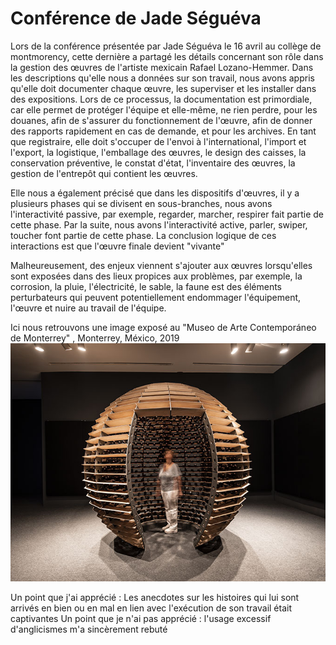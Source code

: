 # Conférence de Jade Séguéva

Lors de la conférence présentée par Jade Séguéva le 16 avril au collège de montmorency, cette dernière a partagé les détails concernant son rôle dans la gestion des œuvres de l'artiste mexicain Rafael Lozano-Hemmer. Dans les descriptions qu'elle nous a données sur son travail, nous avons appris qu'elle doit documenter chaque œuvre, les superviser et les installer dans des expositions. 
Lors de ce processus, la documentation est primordiale, car elle permet de protéger l'équipe et elle-même, ne rien perdre, pour les douanes, afin de s'assurer du fonctionnement de l'œuvre, afin de donner des rapports rapidement en cas de demande, et pour les archives. En tant que registraire, elle doit s'occuper de l'envoi à l'international, l'import et l'export, la logistique, l'emballage des œuvres, le design des caisses, la conservation préventive, le constat d'état, l'inventaire des œuvres, la gestion de l'entrepôt qui contient les œuvres.

Elle nous a également précisé que dans les dispositifs d'œuvres, il y a plusieurs phases qui se divisent en sous-branches, nous avons l'interactivité passive, par exemple, regarder, marcher, respirer fait partie de cette phase. Par la suite, nous avons l'interactivité active, parler, swiper, toucher font partie de cette phase. La conclusion logique de ces interactions est que l'œuvre finale devient "vivante"

Malheureusement, des enjeux viennent s'ajouter aux œuvres lorsqu'elles sont exposées dans des lieux propices aux problèmes, par exemple, la corrosion, la pluie, l'électricité, le sable, la faune est des éléments perturbateurs qui peuvent potentiellement endommager l'équipement, l'œuvre et nuire au travail de l'équipe. 


Ici nous retrouvons une image exposé au "Museo de Arte Contemporáneo de Monterrey" , Monterrey, México, 2019  
![](https://raw.githubusercontent.com/KaissoGithub/H24_V11_inspirations_kaissoumi/main/conference/media/splash_sphere_packing_bach.jpg)



Un point que j'ai apprécié : Les anecdotes sur les histoires qui lui sont arrivés en bien ou en mal en lien avec l'exécution de son travail était captivantes
Un point que je n'ai pas apprécié : l'usage excessif d'anglicismes m'a sincèrement rebuté
